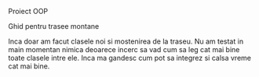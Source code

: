 Proiect OOP

Ghid pentru trasee montane

Inca doar am facut clasele noi si mostenirea de la traseu. Nu am testat in main momentan nimica deoarece incerc sa vad cum sa leg cat mai bine toate clasele intre ele. 
Inca ma gandesc cum pot sa integrez si calsa vreme cat mai bine.
